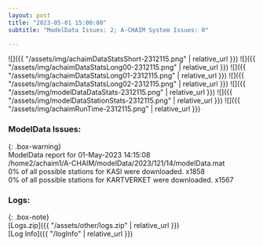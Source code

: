 ```yaml
---
layout: post
title: "2023-05-01 15:00:00"
subtitle: "ModelData Issues: 2; A-CHAIM System Issues: 0"

---
```


![]({{ "/assets/img/achaimDataStatsShort-2312115.png" | relative_url }})
![]({{ "/assets/img/achaimDataStatsLong00-2312115.png" | relative_url }})
![]({{ "/assets/img/achaimDataStatsLong01-2312115.png" | relative_url }})
![]({{ "/assets/img/achaimDataStatsLong02-2312115.png" | relative_url }})
![]({{ "/assets/img/modelDataDataStats-2312115.png" | relative_url }})
![]({{ "/assets/img/modelDataStationStats-2312115.png" | relative_url }})
![]({{ "/assets/img/achaimRunTime-2312115.png" | relative_url }})


### ModelData Issues:  
  
{: .box-warning}  
 ModelData report for 01-May-2023 14:15:08   
 /home2/achaim1/A-CHAIM/modelData/2023/121/14/modelData.mat   
 0% of all possible stations for KASI were downloaded. x1858   
 0% of all possible stations for KARTVERKET were downloaded. x1567   
  


### Logs:  
  
{: .box-note}  
[Logs.zip]({{ "/assets/other/logs.zip" | relative_url }})  
[Log Info]({{ "/logInfo" | relative_url }})  
